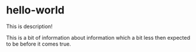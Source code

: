 # hello-world
This is description!

This is a bit of information about information which a bit less then expected to be before it comes true.
